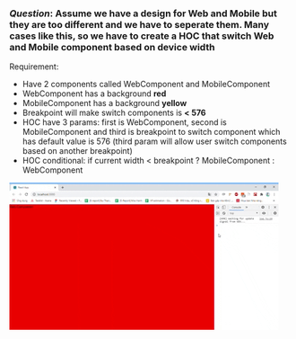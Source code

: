 ### ***Question***: Assume we have a design for Web and Mobile but they are too different and we have to seperate them. Many cases like this, so we have to create a HOC that switch Web and Mobile component based on device width
Requirement: 
+ Have 2 components called WebComponent and MobileComponent
+ WebComponent has a background **red**
+ MobileComponent has a background **yellow**
+ Breakpoint will make switch components is **< 576**
+ HOC have 3 params: first is WebComponent, second is MobileComponent and third is breakpoint to switch component which has default value is 576 (third param will allow user switch components based on another breakpoint)
+ HOC conditional: if current width < breakpoint ? MobileComponent : WebComponent

![demo](demo.gif)